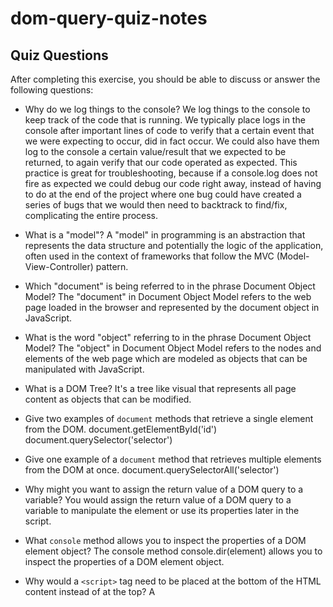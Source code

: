 # dom-query-quiz-notes

## Quiz Questions

After completing this exercise, you should be able to discuss or answer the following questions:

- Why do we log things to the console?
We log things to the console to keep track of the code that is running. We typically place logs in the console after important lines of code to verify that a certain event that we were expecting to occur, did in fact occur. We could also have them log to the console a certain value/result that we expected to be returned, to again verify that our code operated as expected. This practice is great for troubleshooting, because if a console.log does not fire as expected we could debug our code right away, instead of having to do at the end of the project where one bug could have created a series of bugs that we would then need to backtrack to find/fix, complicating the entire process.

- What is a "model"?
A "model" in programming is an abstraction that represents the data structure and potentially the logic of the application, often used in the context of frameworks that follow the MVC (Model-View-Controller) pattern.

- Which "document" is being referred to in the phrase Document Object Model?
The "document" in Document Object Model refers to the web page loaded in the browser and represented by the document object in JavaScript.

- What is the word "object" referring to in the phrase Document Object Model?
The "object" in Document Object Model refers to the nodes and elements of the web page which are modeled as objects that can be manipulated with JavaScript.

- What is a DOM Tree?
It's a tree like visual that represents all page content as objects that can be modified.

- Give two examples of `document` methods that retrieve a single element from the DOM.
document.getElementById('id')
document.querySelector('selector')

- Give one example of a `document` method that retrieves multiple elements from the DOM at once.
document.querySelectorAll('selector')

- Why might you want to assign the return value of a DOM query to a variable?
You would assign the return value of a DOM query to a variable to manipulate the element or use its properties later in the script.

- What `console` method allows you to inspect the properties of a DOM element object?
The console method console.dir(element) allows you to inspect the properties of a DOM element object.

- Why would a `<script>` tag need to be placed at the bottom of the HTML content instead of at the top?
A <script> tag might be placed at the bottom of the HTML content to ensure that the DOM is fully loaded before the script runs, avoiding errors and ensuring elements are accessible.

- What does `document.querySelector()` take as its argument and what does it return?
document.querySelector() takes a CSS selector as its argument and returns the first element within the document that matches this selector.

- What does `document.querySelectorAll()` take as its argument and what does it return?
document.querySelectorAll() takes a CSS selector as its argument and returns a NodeList containing all elements within the document that match this selector.


## Notes

All student notes should be written here.


How to write `Code Examples` in markdown

for JS:

```javascript
const data = "Howdy";
```

for HTML:

```html
<div>
  <p>This is text content</p>
</div>
```

for CSS:

```css
div {
  width: 100%;
}
```
